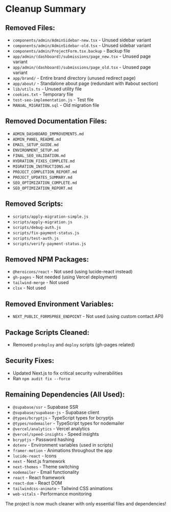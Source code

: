 # Cleanup Summary

## Removed Files:

- `components/admin/AdminSidebar-new.tsx` - Unused sidebar variant
- `components/admin/AdminSidebar-old.tsx` - Unused sidebar variant
- `components/admin/ProjectForm.tsx.backup` - Backup file
- `app/admin/(dashboard)/submissions/page_new.tsx` - Unused page variant
- `app/admin/(dashboard)/submissions/page_old.tsx` - Unused page variant
- `app/brand/` - Entire brand directory (unused redirect page)
- `app/about/` - Standalone about page (redundant with #about section)
- `lib/utils.ts` - Unused utility file
- `cookies.txt` - Temporary file
- `test-seo-implementation.js` - Test file
- `MANUAL_MIGRATION.sql` - Old migration file

## Removed Documentation Files:

- `ADMIN_DASHBOARD_IMPROVEMENTS.md`
- `ADMIN_PANEL_README.md`
- `EMAIL_SETUP_GUIDE.md`
- `ENVIRONMENT_SETUP.md`
- `FINAL_SEO_VALIDATION.md`
- `HYDRATION_FIXES_COMPLETE.md`
- `MIGRATION_INSTRUCTIONS.md`
- `PROJECT_COMPLETION_REPORT.md`
- `PROJECT_UPDATES_SUMMARY.md`
- `SEO_OPTIMIZATION_COMPLETE.md`
- `SEO_OPTIMIZATION_REPORT.md`

## Removed Scripts:

- `scripts/apply-migration-simple.js`
- `scripts/apply-migration.js`
- `scripts/debug-auth.js`
- `scripts/fix-payment-status.js`
- `scripts/test-auth.js`
- `scripts/verify-payment-status.js`

## Removed NPM Packages:

- `@heroicons/react` - Not used (using lucide-react instead)
- `gh-pages` - Not needed (using Vercel deployment)
- `tailwind-merge` - Not used
- `clsx` - Not used

## Removed Environment Variables:

- `NEXT_PUBLIC_FORMSPREE_ENDPOINT` - Not used (using custom contact API)

## Package Scripts Cleaned:

- Removed `predeploy` and `deploy` scripts (gh-pages related)

## Security Fixes:

- Updated Next.js to fix critical security vulnerabilities
- Ran `npm audit fix --force`

## Remaining Dependencies (All Used):

- `@supabase/ssr` - Supabase SSR
- `@supabase/supabase-js` - Supabase client
- `@types/bcryptjs` - TypeScript types for bcryptjs
- `@types/nodemailer` - TypeScript types for nodemailer
- `@vercel/analytics` - Vercel analytics
- `@vercel/speed-insights` - Speed insights
- `bcryptjs` - Password hashing
- `dotenv` - Environment variables (used in scripts)
- `framer-motion` - Animations throughout the app
- `lucide-react` - Icons
- `next` - Next.js framework
- `next-themes` - Theme switching
- `nodemailer` - Email functionality
- `react` - React framework
- `react-dom` - React DOM
- `tailwindcss-animate` - Tailwind CSS animations
- `web-vitals` - Performance monitoring

The project is now much cleaner with only essential files and dependencies!
